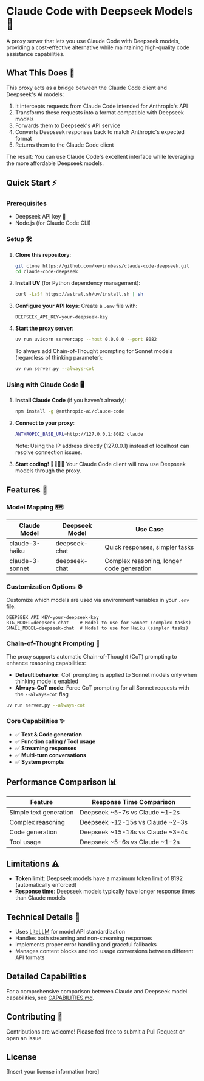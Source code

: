 # Claude Code with Deepseek Models 🧠

A proxy server that lets you use Claude Code with Deepseek models, providing a cost-effective alternative while maintaining high-quality code assistance capabilities.

## What This Does 🔄

This proxy acts as a bridge between the Claude Code client and Deepseek's AI models:

1. It intercepts requests from Claude Code intended for Anthropic's API
2. Transforms these requests into a format compatible with Deepseek models
3. Forwards them to Deepseek's API service
4. Converts Deepseek responses back to match Anthropic's expected format
5. Returns them to the Claude Code client

The result: You can use Claude Code's excellent interface while leveraging the more affordable Deepseek models.

## Quick Start ⚡

### Prerequisites

- Deepseek API key 🔑
- Node.js (for Claude Code CLI)

### Setup 🛠️

1. **Clone this repository**:
   ```bash
   git clone https://github.com/kevinnbass/claude-code-deepseek.git
   cd claude-code-deepseek
   ```

2. **Install UV** (for Python dependency management):
   ```bash
   curl -LsSf https://astral.sh/uv/install.sh | sh
   ```

3. **Configure your API keys**:
   Create a `.env` file with:
   ```
   DEEPSEEK_API_KEY=your-deepseek-key
   ```

4. **Start the proxy server**:
   ```bash
   uv run uvicorn server:app --host 0.0.0.0 --port 8082
   ```

   To always add Chain-of-Thought prompting for Sonnet models (regardless of thinking parameter):
   ```bash
   uv run server.py --always-cot
   ```

### Using with Claude Code 🖥️

1. **Install Claude Code** (if you haven't already):
   ```bash
   npm install -g @anthropic-ai/claude-code
   ```

2. **Connect to your proxy**:
   ```bash
   ANTHROPIC_BASE_URL=http://127.0.0.1:8082 claude
   ```
   
   Note: Using the IP address directly (127.0.0.1) instead of localhost can resolve connection issues.

3. **Start coding!** 👨‍💻👩‍💻 Your Claude Code client will now use Deepseek models through the proxy.

## Features 🌟

### Model Mapping 🗺️

| Claude Model | Deepseek Model | Use Case |
|--------------|----------------|----------|
| claude-3-haiku | deepseek-chat | Quick responses, simpler tasks |
| claude-3-sonnet | deepseek-chat | Complex reasoning, longer code generation |

### Customization Options ⚙️

Customize which models are used via environment variables in your `.env` file:

```
DEEPSEEK_API_KEY=your-deepseek-key
BIG_MODEL=deepseek-chat    # Model to use for Sonnet (complex tasks)
SMALL_MODEL=deepseek-chat  # Model to use for Haiku (simpler tasks)
```

### Chain-of-Thought Prompting 🧠

The proxy supports automatic Chain-of-Thought (CoT) prompting to enhance reasoning capabilities:

- **Default behavior**: CoT prompting is applied to Sonnet models only when thinking mode is enabled
- **Always-CoT mode**: Force CoT prompting for all Sonnet requests with the `--always-cot` flag

```bash
uv run server.py --always-cot
```

### Core Capabilities ✨

- ✅ **Text & Code generation**
- ✅ **Function calling / Tool usage** 
- ✅ **Streaming responses**
- ✅ **Multi-turn conversations**
- ✅ **System prompts**

## Performance Comparison 📊

| Feature | Response Time Comparison |
|---------|--------------------------|
| Simple text generation | Deepseek ~5-7s vs Claude ~1-2s |
| Complex reasoning | Deepseek ~12-15s vs Claude ~2-3s |
| Code generation | Deepseek ~15-18s vs Claude ~3-4s |
| Tool usage | Deepseek ~5-6s vs Claude ~1-2s |

## Limitations ⚠️

- **Token limit**: Deepseek models have a maximum token limit of 8192 (automatically enforced)
- **Response time**: Deepseek models typically have longer response times than Claude models

## Technical Details 🔧

- Uses [LiteLLM](https://github.com/BerriAI/litellm) for model API standardization
- Handles both streaming and non-streaming responses
- Implements proper error handling and graceful fallbacks
- Manages content blocks and tool usage conversions between different API formats

## Detailed Capabilities

For a comprehensive comparison between Claude and Deepseek model capabilities, see [CAPABILITIES.md](CAPABILITIES.md).

## Contributing 🤝

Contributions are welcome! Please feel free to submit a Pull Request or open an Issue.

## License

[Insert your license information here]